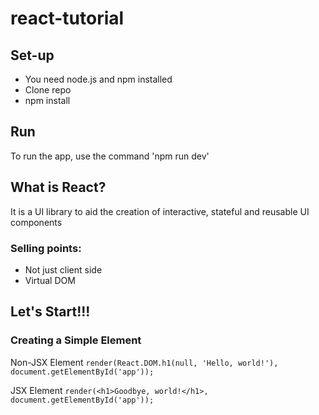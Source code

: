 # react-tutorial

## Set-up
* You need node.js and npm installed
* Clone repo
* npm install

## Run
To run the app, use the command 'npm run dev'

## What is React?
It is a UI library to aid the creation of interactive, stateful and reusable UI components

### Selling points:
* Not just client side
* Virtual DOM

## Let's Start!!!
### Creating a Simple Element
Non-JSX Element
`
render(React.DOM.h1(null, 'Hello, world!'),
    document.getElementById('app'));
`

JSX Element
`
render(<h1>Goodbye, world!</h1>, document.getElementById('app'));
`